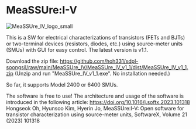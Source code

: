 # MeaSSUre:I-V

![MeaSSUre_IV_logo_small](https://user-images.githubusercontent.com/42305039/214703288-c95782b6-c053-4571-8d02-b82f8ba6931f.jpg)

This is a SW for electrical characterizations of transistors (FETs and BJTs) or two-terminal devices (resistors, diodes, etc.) using source-meter units (SMUs) with GUI for easy control. The latest version is v1.1.

Download the zip file: https://github.com/hoh331/sdpl-soongsil/raw/main/MeaSSUre_IV/MeaSSUre_IV_v1_1/dist/MeaSSUre_IV_v1_1.zip
(Unzip and run "MeaSSUre_IV_v1_1.exe". No installation needed.)

So far, it supports Model 2400 or 6400 SMUs.

The software is free to use! The architecture and usage of the software is introduced in the following article:
https://doi.org/10.1016/j.softx.2023.101318
Hongseok Oh, Hyunsoo Kim, Hyerin Jo, MeaSSUre:I-V: Open software for transistor characterization using source-meter units, SoftwareX, Volume 21 (2023) 101318
